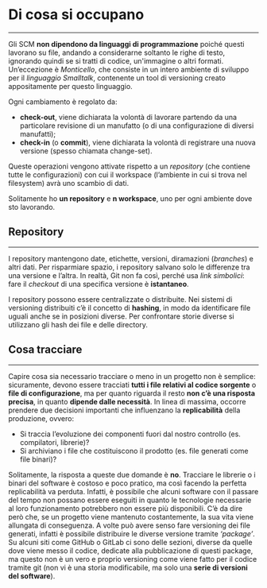 # Di cosa si occupano
---
Gli SCM **non dipendono da linguaggi di programmazione** poiché questi lavorano su file, andando a considerarne soltanto le righe di testo, ignorando quindi se si tratti di codice, un'immagine o altri formati.
Un’eccezione è *Monticello*, che consiste in un intero ambiente di sviluppo per il *linguaggio Smalltalk*, contenente un tool di versioning creato appositamente per questo linguaggio.

Ogni cambiamento è regolato da:

- **check-out**, viene dichiarata la volontà di lavorare partendo da una particolare revisione di un manufatto (o di una configurazione di diversi manufatti);
- **check-in** (o **commit**), viene dichiarata la volontà di registrare una nuova versione (spesso chiamata change-set).

Queste operazioni vengono attivate rispetto a un _repository_ (che contiene tutte le configurazioni) con cui il workspace (l’ambiente in cui si trova nel filesystem) avrà uno scambio di dati.

Solitamente ho **un repository** e **n workspace**, uno per ogni ambiente dove sto lavorando.

## Repository
---
I repository mantengono date, etichette, versioni, diramazioni (*branches*) e altri dati. Per risparmiare spazio, i repository salvano solo le differenze tra una versione e l’altra.
In realtà, Git non fa così, perché usa *link simbolici*: fare il _checkout_ di una specifica versione è **istantaneo**.

I repository possono essere centralizzate o distribuite. Nei sistemi di versioning distribuiti c’è il concetto di **hashing**, in modo da identificare file uguali anche se in posizioni diverse.
Per confrontare storie diverse si utilizzano gli hash dei file e delle directory.

## Cosa tracciare
---
Capire cosa sia necessario tracciare o meno in un progetto non è semplice: sicuramente, devono essere tracciati **tutti i file relativi al codice sorgente** o **file di configurazione**, ma per quanto riguarda il resto **non c’è una risposta precisa**, in quanto **dipende dalle necessità**.
In linea di massima, occorre prendere due decisioni importanti che influenzano la **replicabilità** della produzione, ovvero:

- Si traccia l’evoluzione dei componenti fuori dal nostro controllo (es. compilatori, librerie)?
- Si archiviano i file che costituiscono il prodotto (es. file generati come file binari)?

Solitamente, la risposta a queste due domande è **no**.
Tracciare le librerie o i binari del software è costoso e poco pratico, ma così facendo la perfetta replicabilità va perduta. Infatti, è possibile che alcuni software con il passare del tempo non possano essere eseguiti in quanto le tecnologie necessarie al loro funzionamento potrebbero non essere più disponibili.
C’è da dire però che, se un progetto viene mantenuto costantemente, la sua vita viene allungata di conseguenza. A volte può avere senso fare versioning dei file generati, infatti è possibile distribuire le diverse versione tramite _‘package’_.
Su alcuni siti come GitHub o GitLab ci sono delle sezioni, diverse da quelle dove viene messo il codice, dedicate alla pubblicazione di questi package, ma questo non è un vero e proprio versioning come viene fatto per il codice tramite git (non vi è una storia modificabile, ma solo una **serie di versioni del software**).